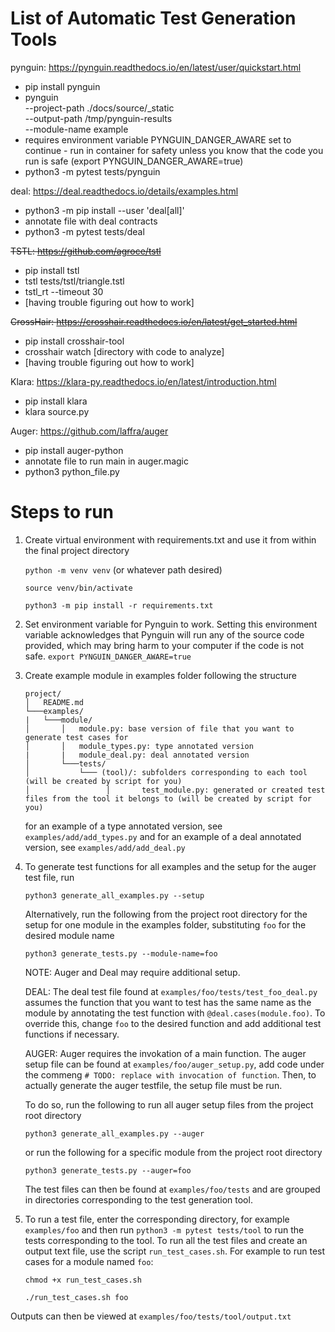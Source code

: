 # List of Automatic Test Generation Tools
pynguin: https://pynguin.readthedocs.io/en/latest/user/quickstart.html 
- pip install pynguin
- pynguin \
    --project-path ./docs/source/_static \
    --output-path /tmp/pynguin-results \
    --module-name example 
- requires environment variable PYNGUIN_DANGER_AWARE set to continue - run in container for safety unless you know that the code you run is safe (export PYNGUIN_DANGER_AWARE=true)
- python3 -m pytest tests/pynguin

deal: https://deal.readthedocs.io/details/examples.html
- python3 -m pip install --user 'deal[all]'
- annotate file with deal contracts
- python3 -m pytest tests/deal

~~TSTL: https://github.com/agroce/tstl~~
- pip install tstl
- tstl tests/tstl/triangle.tstl
- tstl_rt --timeout 30 
- [having trouble figuring out how to work]

~~CrossHair: https://crosshair.readthedocs.io/en/latest/get_started.html~~
- pip install crosshair-tool
- crosshair watch [directory with code to analyze]
- [having trouble figuring out how to work]

Klara: https://klara-py.readthedocs.io/en/latest/introduction.html
- pip install klara
- klara source.py

Auger: https://github.com/laffra/auger
- pip install auger-python
- annotate file to run main in auger.magic
- python3 python_file.py

# Steps to run
1. Create virtual environment with requirements.txt and use it from within the final project directory
        
    ``python -m venv venv`` (or whatever path desired)
        
    ``source venv/bin/activate``

    ``python3 -m pip install -r requirements.txt``
2. Set environment variable for Pynguin to work. Setting this environment variable acknowledges that Pynguin will run any of the source code provided, which may bring harm to your computer if the code is not safe.
    ``export PYNGUIN_DANGER_AWARE=true``
3. Create example module in examples folder following the structure

    ```
    project/
    │   README.md 
    └───examples/
    |   └───module/
    │       │   module.py: base version of file that you want to generate test cases for
    │       │   module_types.py: type annotated version
    |       |   module_deal.py: deal annotated version
    │       └───tests/
    │           └─── (tool)/: subfolders corresponding to each tool (will be created by script for you)
    │                 │       test_module.py: generated or created test files from the tool it belongs to (will be created by script for you)
    ```
    for an example of a type annotated version, see ``examples/add/add_types.py`` and for an example of a deal annotated version, see ``examples/add/add_deal.py``

4. To generate test functions for all examples and the setup for the auger test file, run

    ``python3 generate_all_examples.py --setup``

    Alternatively, run the following from the project root directory for the setup for one module in the examples folder, substituting ``foo`` for the desired module name 

    ``python3 generate_tests.py --module-name=foo``

    NOTE: Auger and Deal may require additional setup. 
    
    DEAL: The deal test file found at ``examples/foo/tests/test_foo_deal.py`` assumes the function that you want to test has the same name as the module by annotating the test function with ``@deal.cases(module.foo)``. To override this, change ``foo`` to the desired function and add additional test functions if necessary.

    AUGER: Auger requires the invokation of a main function. The auger setup file can be found at ``examples/foo/auger_setup.py``, add code under the commeng ``# TODO: replace with invocation of function``. Then, to actually generate the auger testfile, the setup file must be run.

    To do so, run the following to run all auger setup files from the project root directory

    ``python3 generate_all_examples.py --auger``

    or run the following for a specific module from the project root directory

    ``python3 generate_tests.py --auger=foo``

    The test files can then be found at ``examples/foo/tests`` and are grouped in directories corresponding to the test generation tool.

5. To run a test file, enter the corresponding directory, for example ``examples/foo`` and then run ``python3 -m pytest tests/tool`` to run the tests corresponding to the tool. To run all the test files and create an output text file, use the script ``run_test_cases.sh``. For example to run test cases for a module named ``foo``:

    ``chmod +x run_test_cases.sh``

    ``./run_test_cases.sh foo``

Outputs can then be viewed at ``examples/foo/tests/tool/output.txt``



